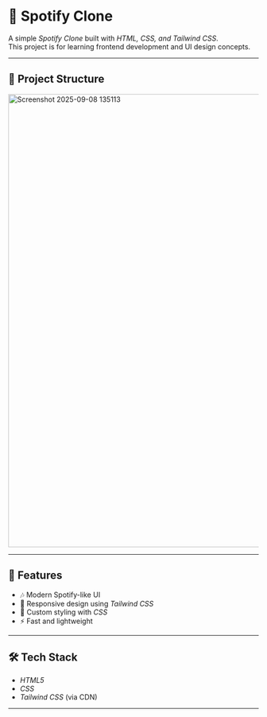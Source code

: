 # 🎵 Spotify Clone

A simple *Spotify Clone* built with *HTML, CSS, and Tailwind CSS*.  
This project is for learning frontend development and UI design concepts.

---

## 📂 Project Structure
<img width="1916" height="912" alt="Screenshot 2025-09-08 135113" src="https://github.com/user-attachments/assets/a301ffe8-3204-4651-bfd9-1014d8fc6bbf" />


---

## 🚀 Features
- 🎶 Modern Spotify-like UI  
- 📱 Responsive design using *Tailwind CSS*  
- 🎨 Custom styling with *CSS*  
- ⚡ Fast and lightweight  

---

## 🛠️ Tech Stack
- *HTML5*  
- *CSS*  
- *Tailwind CSS* (via CDN)  

---
